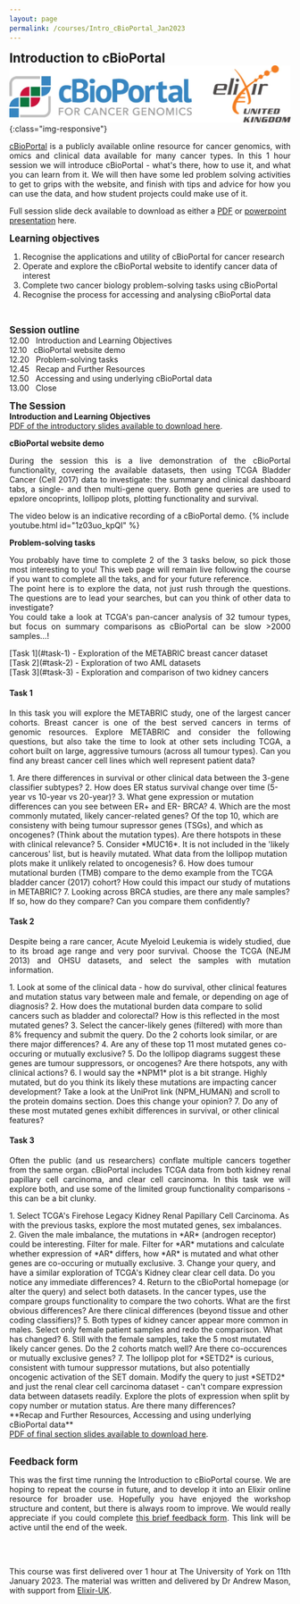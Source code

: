 ```yaml
---
layout: page
permalink: /courses/Intro_cBioPortal_Jan2023
---
```

<span style="font-size:1.6em;">**Introduction to cBioPortal**</span><br/>
![cBioPortal and Elixir logos](/assets/images/cBioPortal_Elixir.jpg){:class="img-responsive"}
<br/>
<p align="justify"><a href="https://www.cbioportal.org/">cBioPortal</a> is a publicly available online resource for cancer genomics, with omics and clinical data available for many cancer types. In this 1 hour session we will introduce cBioPortal - what's there, how to use it, and what you can learn from it. We will then have some led problem solving activities to get to grips with the website, and finish with tips and advice for how you can use the data, and how student projects could make use of it.<br/></p>
Full session slide deck available to download as either a <a href="/assets/files/2023-01-11_cBioPortal_slides.pdf" download>PDF</a> or <a href="/assets/files/2023-01-11_cBioPortal_slides.pptx" download> powerpoint presentation</a> here.

<span style="font-size:1.2em;">**Learning objectives**</span><br/>
1. Recognise the applications and utility of cBioPortal for cancer research
2. Operate and explore the cBioPortal website to identify cancer data of interest
3. Complete two cancer biology problem-solving tasks using cBioPortal
4. Recognise the process for accessing and analysing cBioPortal data
<br/>

<span style="font-size:1.2em;">**Session outline**</span><br/>
12.00&nbsp;&nbsp;&nbsp;Introduction and Learning Objectives<br/>
12.10&nbsp;&nbsp;&nbsp;cBioPortal website demo<br/>
12.20&nbsp;&nbsp;&nbsp;Problem-solving tasks<br/>
12.45&nbsp;&nbsp;&nbsp;Recap and Further Resources<br/>
12.50&nbsp;&nbsp;&nbsp;Accessing and using underlying cBioPortal data<br/>
13.00&nbsp;&nbsp;&nbsp;Close
<br/>

<span style="font-size:1.2em;">**The Session**</span><br/>
**Introduction and Learning Objectives**<br/>
<a href="/assets/files/2023-01-11_cBioPortal_01_Introduction-Learning-Objectives.pdf" download>PDF of the introductory slides available to download here</a>.

**cBioPortal website demo**<br/>
<p align="justify">During the session this is a live demonstration of the cBioPortal functionality, covering the available datasets, then using TCGA Bladder Cancer (Cell 2017) data to investigate: the summary and clinical dashboard tabs, a single- and then multi-gene query. Both gene queries are used to epxlore oncoprints, lollipop plots, plotting functionality and survival.<br/></p>
The video below is an indicative recording of a cBioPortal demo.
{% include youtube.html id="1z03uo_kpQI" %}
<br/>


**Problem-solving tasks**<br/>
<p align="justify">You probably have time to complete 2 of the 3 tasks below, so pick those most interesting to you! This web page will remain live following the course if you want to complete all the taks, and for your future reference.<br/>The point here is to explore the data, not just rush through the questions. The questions are to lead your searches, but can you think of other data to investigate?<br/>You could take a look at TCGA's pan-cancer analysis of 32 tumour types, but focus on summary comparisons as cBioPortal can be slow >2000 samples...!<br/></p>
[Task 1](#task-1) - Exploration of the METABRIC breast cancer dataset<br/>
[Task 2](#task-2) - Exploration of two AML datasets<br/>
[Task 3](#task-3) - Exploration and comparison of two kidney cancers<br/>

#### Task 1
<p align="justify">In this task you will explore the METABRIC study, one of the largest cancer cohorts. Breast cancer is one of the best served cancers in terms of genomic resources. Explore METABRIC and consider the following questions, but also take the time to look at other sets including TCGA, a cohort built on large, aggressive tumours (across all tumour types). Can you find any breast cancer cell lines which well represent patient data?<br/></p>
1. Are there differences in survival or other clinical data between the 3-gene classifier subtypes?
2. How does ER status survival change over time (5-year vs 10-year vs 20-year)?
3. What gene expression or mutation differences can you see between ER+ and ER- BRCA?
4. Which are the most commonly mutated, likely cancer-related genes? Of the top 10, which are consisteny with being tumour supressor genes (TSGs), and which as oncogenes? (Think about the mutation types). Are there hotspots in these with clinical relevance?
5. Consider *MUC16*. It is not included in the 'likely cancerous' list, but is heavily mutated. What data from the lollipop mutation plots make it unlikely related to oncogenesis?
6. How does tumour mutational burden (TMB) compare to the demo example from the TCGA bladder cancer (2017) cohort? How could this impact our study of mutations in METABRIC?
7. Looking across BRCA studies, are there any male samples? If so, how do they compare? Can you compare them confidently?

#### Task 2
<p align="justify">Despite being a rare cancer, Acute Myeloid Leukemia is widely studied, due to its broad age range and very poor survival. Choose the TCGA (NEJM 2013) and OHSU datasets, and select the samples with mutation information.<br/></p>
1. Look at some of the clinical data - how do survival, other clinical features and mutation status vary between male and female, or depending on age of diagnosis?
2. How does the mutational burden data compare to solid cancers such as bladder and colorectal? How is this reflected in the most mutated genes? 
3. Select the cancer-likely genes (filtered) with more than 8% frequency and submit the query. Do the 2 cohorts look similar, or are there major differences?
4. Are any of these top 11 most mutated genes co-occuring or mutually exclusive?
5. Do the lollipop diagrams suggest these genes are tumour suppressors, or oncogenes? Are there hotspots, any with clinical actions?
6. I would say the *NPM1* plot is a bit strange. Highly mutated, but do you think its likely these mutations are impacting cancer development? Take a look at the UniProt link (NPM_HUMAN) and scroll to the protein domains section. Does this change your opinion?
7. Do any of these most mutated genes exhibit differences in survival, or other clinical features?

#### Task 3
<p align="justify">Often the public (and us researchers) conflate multiple cancers together from the same organ. cBioPortal includes TCGA data from both kidney renal papillary cell carcinoma, and clear cell carcinoma. In this task we will explore both, and use some of the limited group functionality comparisons - this can be a bit clunky.<br/></p>
1. Select TCGA's Firehose Legacy Kidney Renal Papillary Cell Carcinoma. As with the previous tasks, explore the most mutated genes, sex imbalances.
2. Given the male imbalance, the mutations in *AR* (androgen receptor) could be interesting. Filter for male. Filter for *AR* mutations and calculate whether expression of *AR* differs, how *AR* is mutated and what other genes are co-occuring or mutually exclusive.
3. Change your query, and have a similar exploration of TCGA's Kidney clear clear cell data. Do you notice any immediate differences?
4. Return to the cBioPortal homepage (or alter the query) and select both datasets. In the cancer types, use the compare groups functionality to compare the two cohorts. What are the first obvious differences? Are there clinical differences (beyond tissue and other coding classifiers)?
5. Both types of kidney cancer appear more common in males. Select only female patient samples and redo the comparison. What has changed?
6. Still with the female samples, take the 5 most mutated likely cancer genes. Do the 2 cohorts match well? Are there co-occurences or mutually exclusive genes?
7. The lollipop plot for *SETD2* is curious, consistent with tumour suppressor mutations, but also potentially oncogenic activation of the SET domain. Modify the query to just *SETD2* and just the renal clear cell carcinoma dataset - can't compare expression data between datasets readily. Explore the plots of expression when split by copy number or mutation status. Are there many differences?

<br/>
**Recap and Further Resources, Accessing and using underlying cBioPortal data**<br/>
<a href="/assets/files/2023-01-11_cBioPortal_0304_LO-Recap_Resources_Downloads.pdf" download>PDF of final section slides available to download here</a>.
<br/><br/>

<span style="font-size:1.2em;">**Feedback form**</span><br/>
<p align="justify">This was the first time running the Introduction to cBioPortal course. We are hoping to repeat the course in future, and to develop it into an Elixir online resource for broader use.
Hopefully you have enjoyed the workshop structure and content, but there is always room to improve. We would really appreciate if you could complete <a href="https://forms.gle/oWjnkAU6tGP2W91H7">this brief feedback form</a>. This link will be active until the end of the week.<br/></p>

<br/><br/>
<p align="justify">This course was first delivered over 1 hour at The University of York on 11th January 2023. The material was written and delivered by Dr Andrew Mason, with support from <a href="https://elixiruknode.org/">Elixir-UK</a>.<br/></p>